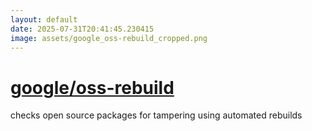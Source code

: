 ```yaml
---
layout: default
date: 2025-07-31T20:41:45.230415
image: assets/google_oss-rebuild_cropped.png
---
```


# [google/oss-rebuild](https://github.com/google/oss-rebuild)

checks open source packages for tampering using automated rebuilds
